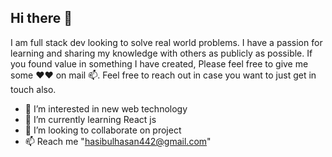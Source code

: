 ## Hi there 👋
I am full stack dev looking to solve real world problems. I have a passion for learning and sharing my knowledge with others as publicly as possible. If you found value in something I have created, Please feel free to give me some ❤❤ on mail 📫. Feel free to reach out in case you want to just get in touch also.

- 👀 I’m interested in new web technology 
- 🌱 I’m currently learning React js
- 💞️ I’m looking to collaborate on project
- 📫 Reach me "hasibulhasan442@gmail.com"

<!---
hasibul442/hasibul442 is a ✨ special ✨ repository because its `README.md` (this file) appears on your GitHub profile.
You can click the Preview link to take a look at your changes.
--->
